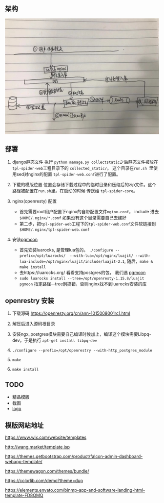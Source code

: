 
## 架构
![](docs/image/arch.jpg)

## 部署
1. django静态文件
  执行 `python manage.py collectstatic`之后静态文件被放在 `tpl-spider-web`工程目录下的
   `collected_static/`。
  这个目录在`run.sh `里使用sed对nginx的配置 `tpl-spider-web.conf`进行了配置。
2. 下载的模版位置
  位置会存储下载过程中的临时目录和压缩后的zip文件。这个路径被配置在`run.sh`里。在启动的时候
  传送给 `tpl-spider-core`。

3. nginx(openresty) 配置
    - 首先需要root用户配置下nginx的自带配置文件`nginx.conf`， include 进去`$HOME/.nginx/*.conf`
      如果没有这个目录需要自己去建好
    - 第二步，把`tpl-spider-web`工程下的`tpl-spider-web.conf`文件软链接到`$HOME/.nginx/tpl-spider-web.conf`

4. 安装[pgmoon](http://leafo.net/guides/using-postgres-with-openresty.html)
    - 首先安装luarocks, 是管理lua包的。 `./configure --prefix=/opt/luarocks/  --with-lua=/opt/nginx/luajit/ --with-lua-include=/opt/nginx/luajit/include/luajit-2.1`, 随后，`make & make install`
    - 去https://luarocks.org/ 看看支持postgres的包， 我们选 [pgmoon](http://leafo.net/guides/using-postgres-with-openresty.html)
    - `sudo luarocks install --tree=/opt/openresty-1.15.8/luajit   pgmoon` 指定路径--tree别搞错，否则nginx找不到luarocks安装的库
    


## openrestry 安装

1. 下载源码   https://openresty.org/cn/ann-1015008001rc1.html 

2. 解压后进入源码根目录

3. 安装ngx_postgres模块需要自己编译时候加上，编译这个模块需要Libpq-dev。于是执行 `apt-get install libpq-dev` 

4.  `./configure --prefix=/opt/openrestry --with-http_postgres_module`  

5. `make`

6. `make install`


## TODO
- 精品模版
- 截图
- [logo](https://image.baidu.com/search/index?tn=baiduimage&ipn=r&ct=201326592&cl=2&lm=-1&st=-1&fm=result&fr=&sf=1&fmq=1543832155706_R&pv=&ic=0&nc=1&z=0&hd=0&latest=0&copyright=0&se=1&showtab=0&fb=0&width=&height=&face=0&istype=2&ie=utf-8&word=%E6%B0%B4%E9%BB%BE+%E9%AB%98%E6%B8%85
)

## 模版网站地址

https://www.wix.com/website/templates

http://wang.market/template.jsp

https://themes.getbootstrap.com/product/falcon-admin-dashboard-webapp-template/

https://themewagon.com/themes/bundle/

https://colorlib.com/demo?theme=dup

https://elements.envato.com/binmp-app-and-software-landing-html-template-FD8QMQ
